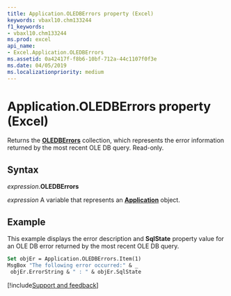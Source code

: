 ```yaml
---
title: Application.OLEDBErrors property (Excel)
keywords: vbaxl10.chm133244
f1_keywords:
- vbaxl10.chm133244
ms.prod: excel
api_name:
- Excel.Application.OLEDBErrors
ms.assetid: 0a42417f-f8b6-10bf-712a-44c1107f0f3e
ms.date: 04/05/2019
ms.localizationpriority: medium
---
```



# Application.OLEDBErrors property (Excel)

Returns the **[OLEDBErrors](Excel.OLEDBErrors.md)** collection, which represents the error information returned by the most recent OLE DB query. Read-only.


## Syntax

_expression_.**OLEDBErrors**

_expression_ A variable that represents an **[Application](Excel.Application(object).md)** object.


## Example

This example displays the error description and **SqlState** property value for an OLE DB error returned by the most recent OLE DB query.

```vb
Set objEr = Application.OLEDBErrors.Item(1) 
MsgBox "The following error occurred:" & _ 
 objEr.ErrorString & " : " & objEr.SqlState
```




[!include[Support and feedback](~/includes/feedback-boilerplate.md)]